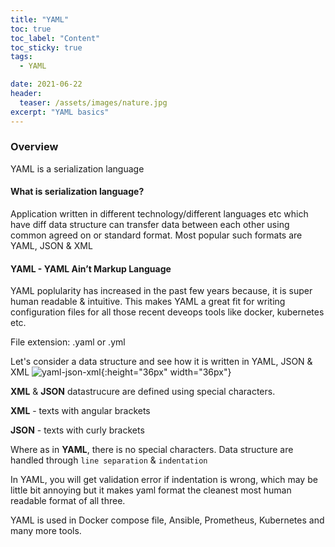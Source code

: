 ```yaml
---
title: "YAML"
toc: true
toc_label: "Content"
toc_sticky: true
tags:
  - YAML

date: 2021-06-22
header:
  teaser: /assets/images/nature.jpg
excerpt: "YAML basics"
---
```


### Overview

YAML is a serialization language

#### What is serialization language?
Application written in different technology/different languages etc which have diff data structure can transfer data between each other using common agreed on or standard format.
Most popular such formats are YAML, JSON & XML

#### YAML - YAML Ain’t Markup Language

YAML poplularity has increased in the past few years because, it is super human readable & intuitive. 
This makes YAML a great fit for writing configuration files for all those recent deveops tools like docker, kubernetes etc.

File extension: .yaml or .yml

Let's consider a data structure and see how it is written in YAML, JSON & XML
![yaml-json-xml]("/assets/images/posts/yaml/yaml-json-xml.png"){:height="36px" width="36px"}


 

**XML** & **JSON** datastrucure are defined using special characters.

**XML** - texts with angular brackets

**JSON** - texts with curly brackets

Where as in **YAML**, there is no special characters. Data structure are handled through `line separation` & `indentation`

In YAML, you will get validation error if indentation is wrong, which may be little bit annoying but it makes yaml format the cleanest most human readable format of all three.

YAML is used in Docker compose file, Ansible, Prometheus, Kubernetes and many more tools.









